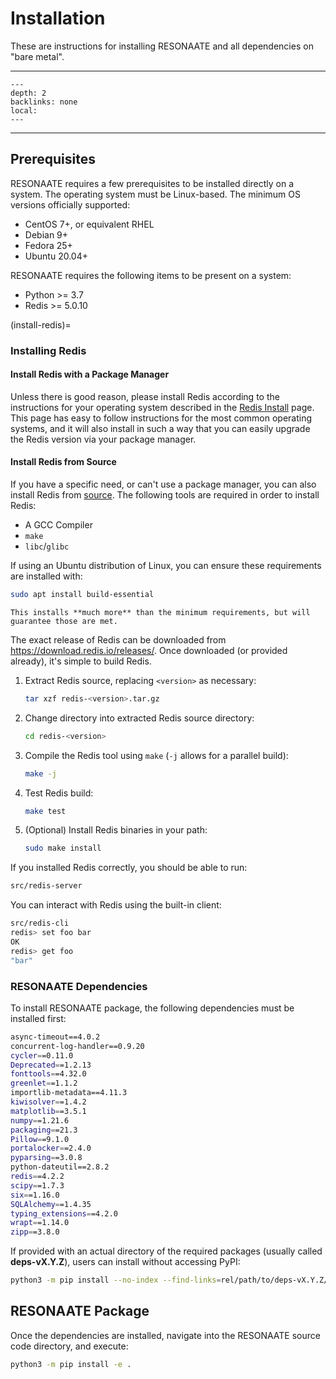 # Installation

These are instructions for installing RESONAATE and all dependencies on "bare metal".

______________________________________________________________________

<!-- TOC formatted for sphinx -->

```{contents} Table of Contents
---
depth: 2
backlinks: none
local:
---
```

______________________________________________________________________

## Prerequisites

RESONAATE requires a few prerequisites to be installed directly on a system.
The operating system must be Linux-based.
The minimum OS versions officially supported:

- CentOS 7+, or equivalent RHEL
- Debian 9+
- Fedora 25+
- Ubuntu 20.04+

RESONAATE requires the following items to be present on a system:

- Python >= 3.7
- Redis >= 5.0.10

(install-redis)=

### Installing Redis

#### Install Redis with a Package Manager

Unless there is good reason, please install Redis according to the instructions for your operating system described in the [Redis Install][redis install main] page.
This page has easy to follow instructions for the most common operating systems, and it will also install in such a way that you can easily upgrade the Redis version via your package manager.

#### Install Redis from Source

If you have a specific need, or can't use a package manager, you can also install Redis from [source][redis source install].
The following tools are required in order to install Redis:

- A GCC Compiler
- `make`
- `libc`/`glibc`

If using an Ubuntu distribution of Linux, you can ensure these requirements are installed with:

```bash
sudo apt install build-essential
```

```{note}
This installs **much more** than the minimum requirements, but will guarantee those are met.
```

The exact release of Redis can be downloaded from <https://download.redis.io/releases/>.
Once downloaded (or provided already), it's simple to build Redis.

1. Extract Redis source, replacing `<version>` as necessary:
   ```bash
   tar xzf redis-<version>.tar.gz
   ```
1. Change directory into extracted Redis source directory:
   ```bash
   cd redis-<version>
   ```
1. Compile the Redis tool using `make` (`-j` allows for a parallel build):
   ```bash
   make -j
   ```
1. Test Redis build:
   ```bash
   make test
   ```
1. (Optional) Install Redis binaries in your path:
   ```bash
   sudo make install
   ```

If you installed Redis correctly, you should be able to run:

```bash
src/redis-server
```

You can interact with Redis using the built-in client:

```bash
src/redis-cli
redis> set foo bar
OK
redis> get foo
"bar"
```

### RESONAATE Dependencies

To install RESONAATE package, the following dependencies must be installed first:

```bash
async-timeout==4.0.2
concurrent-log-handler==0.9.20
cycler==0.11.0
Deprecated==1.2.13
fonttools==4.32.0
greenlet==1.1.2
importlib-metadata==4.11.3
kiwisolver==1.4.2
matplotlib==3.5.1
numpy==1.21.6
packaging==21.3
Pillow==9.1.0
portalocker==2.4.0
pyparsing==3.0.8
python-dateutil==2.8.2
redis==4.2.2
scipy==1.7.3
six==1.16.0
SQLAlchemy==1.4.35
typing_extensions==4.2.0
wrapt==1.14.0
zipp==3.8.0
```

If provided with an actual directory of the required packages (usually called **deps-vX.Y.Z**), users can install without accessing PyPI:

```bash
python3 -m pip install --no-index --find-links=rel/path/to/deps-vX.Y.Z/ -r requirements.txt
```

## RESONAATE Package

Once the dependencies are installed, navigate into the RESONAATE source code directory, and execute:

```bash
python3 -m pip install -e .
```

[redis install main]: https://redis.io/docs/getting-started/installation/
[redis source install]: https://redis.io/docs/getting-started/installation/install-redis-from-source/
